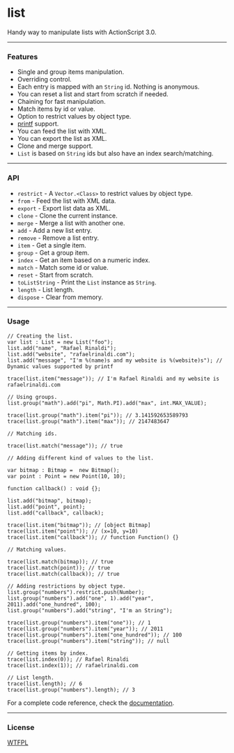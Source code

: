 [asdoc]: http://github.com/rafaelrinaldi/list/blob/master/asdoc
[license]: http://github.com/rafaelrinaldi/list/blob/master/license.txt
[printf]: http://github.com/arthur-debert/printf-as3

# list
Handy way to manipulate lists with ActionScript 3.0.

---
### Features
- Single and group items manipulation.
- Overriding control.
- Each entry is mapped with an `String` id. Nothing is anonymous.
- You can reset a list and start from scratch if needed.
- Chaining for fast manipulation.
- Match items by id or value.
- Option to restrict values by object type.
- [printf][printf] support.
- You can feed the list with XML.
- You can export the list as XML.
- Clone and merge support.
- `List` is based on `String` ids but also have an index search/matching.

---
### API
- `restrict` - A `Vector.<Class>` to restrict values by object type.
- `from` - Feed the list with XML data.
- `export` - Export list data as XML.
- `clone` - Clone the current instance.
- `merge` - Merge a list with another one.
- `add` - Add a new list entry.
- `remove` - Remove a list entry.
- `item` - Get a single item.
- `group` - Get a group item.
- `index` - Get an item based on a numeric index.
- `match` - Match some id or value.
- `reset` - Start from scratch.
- `toListString` - Print the `List` instance as `String`.
- `length` - List length.
- `dispose` - Clear from memory.

---
### Usage

	// Creating the list.
	var list : List = new List("foo");
	list.add("name", "Rafael Rinaldi");
	list.add("website", "rafaelrinaldi.com");
	list.add("message", "I'm %(name)s and my website is %(website)s"); // Dynamic values supported by printf
	
	trace(list.item("message")); // I'm Rafael Rinaldi and my website is rafaelrinaldi.com
	
	// Using groups.
	list.group("math").add("pi", Math.PI).add("max", int.MAX_VALUE);
	
	trace(list.group("math").item("pi")); // 3.141592653589793
	trace(list.group("math").item("max")); // 2147483647
	
	// Matching ids.
	
	trace(list.match("message")); // true
	
	// Adding different kind of values to the list.
	
	var bitmap : Bitmap =  new Bitmap();
	var point : Point = new Point(10, 10);
	
	function callback() : void {};
	
	list.add("bitmap", bitmap);
	list.add("point", point);
	list.add("callback", callback);
	
	trace(list.item("bitmap")); // [object Bitmap]
	trace(list.item("point")); // (x=10, y=10)
	trace(list.item("callback")); // function Function() {}
	
	// Matching values.
	
	trace(list.match(bitmap)); // true
	trace(list.match(point)); // true
	trace(list.match(callback)); // true
	
	// Adding restrictions by object type.
	list.group("numbers").restrict.push(Number);
	list.group("numbers").add("one", 1).add("year", 2011).add("one_hundred", 100);
	list.group("numbers").add("string", "I'm an String");
	
	trace(list.group("numbers").item("one")); // 1
	trace(list.group("numbers").item("year")); // 2011
	trace(list.group("numbers").item("one_hundred")); // 100
	trace(list.group("numbers").item("string")); // null
	
	// Getting items by index.
	trace(list.index(0)); // Rafael Rinaldi
	trace(list.index(1)); // rafaelrinaldi.com
	
	// List length.
	trace(list.length); // 6
	trace(list.group("numbers").length); // 3

For a complete code reference, check the [documentation][asdoc].

---
### License
[WTFPL][license]